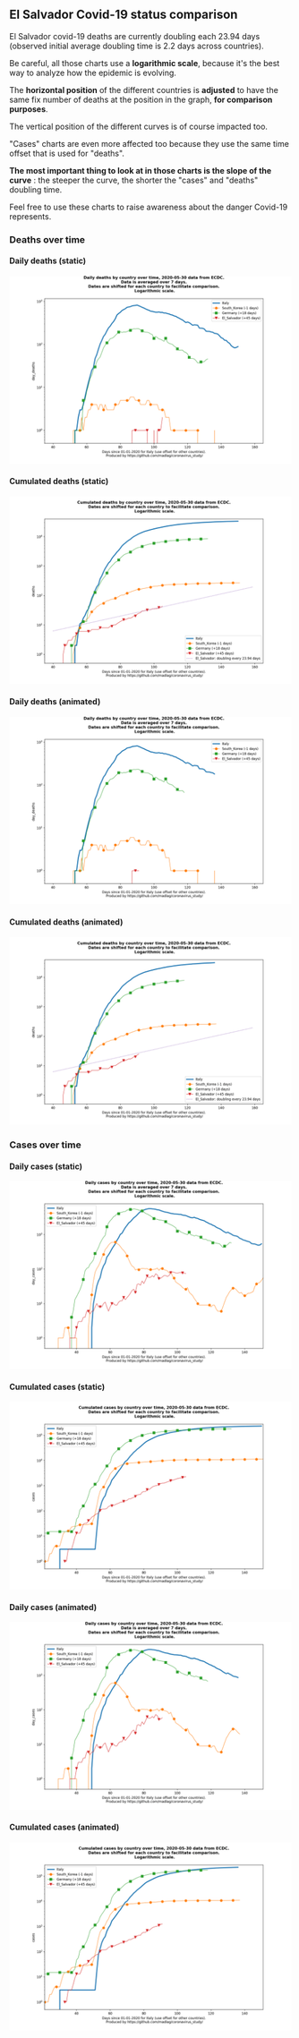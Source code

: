 ## El Salvador Covid-19 status comparison 

El Salvador covid-19 deaths are currently doubling each 23.94 days (observed initial average doubling time is 2.2 days across countries).



Be careful, all those charts use a **logarithmic scale**, because it's the best way to analyze how the epidemic is evolving.
 
The **horizontal position** of the different countries is **adjusted** to have the same fix number of deaths at the position in the graph, **for comparison purposes**.

The vertical position of the different curves is of course impacted too.

"Cases" charts are even more affected too because they use the same time offset that is used for "deaths".

**The most important thing to look at in those charts is the slope of the curve** : the steeper the curve, the shorter the "cases" and "deaths" doubling time.

Feel free to use these charts to raise awareness about the danger Covid-19 represents. 


 
### Deaths over time
 
#### Daily deaths (static)
![El Salvador covid-19 daily deaths static chart](https://raw.githubusercontent.com/madlag/coronavirus_study/master/notebooks/graphs/2020-05-30/countries/El_Salvador/2020-05-30_El_Salvador_day_deaths.png "El Salvador covid-19 day_deaths static chart")   
 
#### Cumulated deaths (static)
![El Salvador covid-19 cumulated deaths static chart](https://raw.githubusercontent.com/madlag/coronavirus_study/master/notebooks/graphs/2020-05-30/countries/El_Salvador/2020-05-30_El_Salvador_deaths.png "El Salvador covid-19 deaths static chart")   
 
#### Daily deaths (animated)
![El Salvador covid-19 daily deaths animated chart](https://raw.githubusercontent.com/madlag/coronavirus_study/master/notebooks/graphs/2020-05-30/countries/El_Salvador/2020-05-30_El_Salvador_day_deaths.gif "El Salvador covid-19 day_deaths animated chart")   
 
#### Cumulated deaths (animated)
![El Salvador covid-19 cumulated deaths animated chart](https://raw.githubusercontent.com/madlag/coronavirus_study/master/notebooks/graphs/2020-05-30/countries/El_Salvador/2020-05-30_El_Salvador_deaths.gif "El Salvador covid-19 deaths animated chart")   

 
### Cases over time
 
#### Daily cases (static)
![El Salvador covid-19 daily cases static chart](https://raw.githubusercontent.com/madlag/coronavirus_study/master/notebooks/graphs/2020-05-30/countries/El_Salvador/2020-05-30_El_Salvador_day_cases.png "El Salvador covid-19 day_cases static chart")   
 
#### Cumulated cases (static)
![El Salvador covid-19 cumulated cases static chart](https://raw.githubusercontent.com/madlag/coronavirus_study/master/notebooks/graphs/2020-05-30/countries/El_Salvador/2020-05-30_El_Salvador_cases.png "El Salvador covid-19 cases static chart")   
 
#### Daily cases (animated)
![El Salvador covid-19 daily cases animated chart](https://raw.githubusercontent.com/madlag/coronavirus_study/master/notebooks/graphs/2020-05-30/countries/El_Salvador/2020-05-30_El_Salvador_day_cases.gif "El Salvador covid-19 day_cases animated chart")   
 
#### Cumulated cases (animated)
![El Salvador covid-19 cumulated cases animated chart](https://raw.githubusercontent.com/madlag/coronavirus_study/master/notebooks/graphs/2020-05-30/countries/El_Salvador/2020-05-30_El_Salvador_cases.gif "El Salvador covid-19 cases animated chart")   

